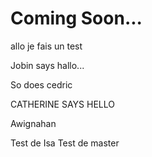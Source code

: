 # Coming Soon...
allo je fais un test


Jobin says hallo...

So does cedric


CATHERINE SAYS HELLO

Awignahan

Test de Isa
Test de master
